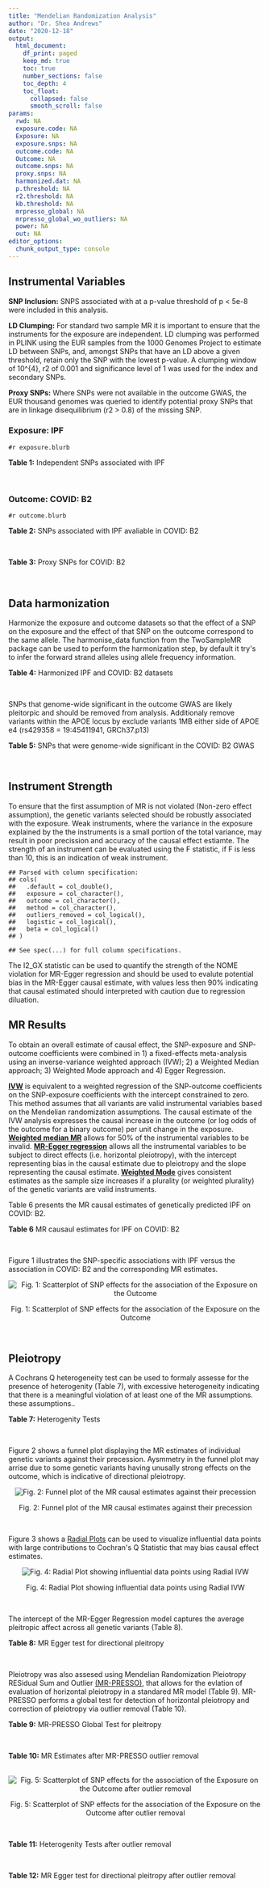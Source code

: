 ```yaml
---
title: "Mendelian Randomization Analysis"
author: "Dr. Shea Andrews"
date: "2020-12-18"
output:
  html_document:
    df_print: paged
    keep_md: true
    toc: true
    number_sections: false
    toc_depth: 4
    toc_float:
      collapsed: false
      smooth_scroll: false
params:
  rwd: NA
  exposure.code: NA
  Exposure: NA
  exposure.snps: NA
  outcome.code: NA
  Outcome: NA
  outcome.snps: NA
  proxy.snps: NA
  harmonized.dat: NA
  p.threshold: NA
  r2.threshold: NA
  kb.threshold: NA
  mrpresso_global: NA
  mrpresso_global_wo_outliers: NA
  power: NA
  out: NA
editor_options:
  chunk_output_type: console
---
```







## Instrumental Variables
**SNP Inclusion:** SNPS associated with at a p-value threshold of p < 5e-8 were included in this analysis.
<br>

**LD Clumping:** For standard two sample MR it is important to ensure that the instruments for the exposure are independent. LD clumping was performed in PLINK using the EUR samples from the 1000 Genomes Project to estimate LD between SNPs, and, amongst SNPs that have an LD above a given threshold, retain only the SNP with the lowest p-value. A clumping window of 10^{4}, r2 of 0.001 and significance level of 1 was used for the index and secondary SNPs.
<br>

**Proxy SNPs:** Where SNPs were not available in the outcome GWAS, the EUR thousand genomes was queried to identify potential proxy SNPs that are in linkage disequilibrium (r2 > 0.8) of the missing SNP.
<br>

### Exposure: IPF
`#r exposure.blurb`
<br>

**Table 1:** Independent SNPs associated with IPF
<div data-pagedtable="false">
  <script data-pagedtable-source type="application/json">
{"columns":[{"label":["SNP"],"name":[1],"type":["chr"],"align":["left"]},{"label":["CHROM"],"name":[2],"type":["dbl"],"align":["right"]},{"label":["POS"],"name":[3],"type":["dbl"],"align":["right"]},{"label":["REF"],"name":[4],"type":["chr"],"align":["left"]},{"label":["ALT"],"name":[5],"type":["chr"],"align":["left"]},{"label":["AF"],"name":[6],"type":["dbl"],"align":["right"]},{"label":["BETA"],"name":[7],"type":["dbl"],"align":["right"]},{"label":["SE"],"name":[8],"type":["dbl"],"align":["right"]},{"label":["Z"],"name":[9],"type":["dbl"],"align":["right"]},{"label":["P"],"name":[10],"type":["dbl"],"align":["right"]},{"label":["N"],"name":[11],"type":["dbl"],"align":["right"]},{"label":["TRAIT"],"name":[12],"type":["chr"],"align":["left"]}],"data":[{"1":"rs78238620","2":"3","3":"44902386","4":"T","5":"A","6":"0.053459","7":"0.4593835","8":"0.07390969","9":"6.215471","10":"5.117086e-10","11":"11259","12":"Idiopathic_Pulmonary_Fibrosis"},{"1":"rs12696304","2":"3","3":"169481271","4":"C","5":"G","6":"0.278854","7":"0.2668156","8":"0.03717319","9":"7.177635","10":"7.092778e-13","11":"11259","12":"Idiopathic_Pulmonary_Fibrosis"},{"1":"rs2013701","2":"4","3":"89885086","4":"G","5":"T","6":"0.487438","7":"-0.2424697","8":"0.03330002","9":"-7.281368","10":"3.304528e-13","11":"11259","12":"Idiopathic_Pulmonary_Fibrosis"},{"1":"rs7725218","2":"5","3":"1282414","4":"G","5":"A","6":"0.323107","7":"-0.3293240","8":"0.03544862","9":"-9.290180","10":"1.540283e-20","11":"11259","12":"Idiopathic_Pulmonary_Fibrosis"},{"1":"rs2076295","2":"6","3":"7563232","4":"T","5":"G","6":"0.468835","7":"0.3799705","8":"0.03322854","9":"11.435066","10":"2.793256e-30","11":"11259","12":"Idiopathic_Pulmonary_Fibrosis"},{"1":"rs12699415","2":"7","3":"1909479","4":"A","5":"G","6":"0.580176","7":"-0.2440172","8":"0.03400225","9":"-7.176502","10":"7.151760e-13","11":"11259","12":"Idiopathic_Pulmonary_Fibrosis"},{"1":"rs2897075","2":"7","3":"99630342","4":"C","5":"T","6":"0.391410","7":"0.2585521","8":"0.03404714","9":"7.593945","10":"3.103096e-14","11":"11259","12":"Idiopathic_Pulmonary_Fibrosis"},{"1":"rs28513081","2":"8","3":"120934126","4":"A","5":"G","6":"0.427310","7":"-0.2034907","8":"0.03346963","9":"-6.079862","10":"1.202864e-09","11":"11259","12":"Idiopathic_Pulmonary_Fibrosis"},{"1":"rs35705950","2":"11","3":"1241221","4":"G","5":"T","6":"0.140904","7":"1.5773608","8":"0.05180105","9":"30.450365","10":"1.184630e-203","11":"11259","12":"Idiopathic_Pulmonary_Fibrosis"},{"1":"rs9577395","2":"13","3":"113534984","4":"C","5":"G","6":"0.207732","7":"-0.2642992","8":"0.04115030","9":"-6.422778","10":"1.338099e-10","11":"11259","12":"Idiopathic_Pulmonary_Fibrosis"},{"1":"rs59424629","2":"15","3":"40720542","4":"G","5":"T","6":"0.538260","7":"0.2678313","8":"0.03320740","9":"8.065411","10":"7.298965e-16","11":"11259","12":"Idiopathic_Pulmonary_Fibrosis"},{"1":"rs62023891","2":"15","3":"86097216","4":"G","5":"A","6":"0.300615","7":"0.2356498","8":"0.03664299","9":"6.430965","10":"1.267962e-10","11":"11259","12":"Idiopathic_Pulmonary_Fibrosis"},{"1":"rs17652520","2":"17","3":"44098967","4":"G","5":"A","6":"0.214766","7":"-0.3286135","8":"0.04066747","9":"-8.080502","10":"6.450078e-16","11":"11259","12":"Idiopathic_Pulmonary_Fibrosis"},{"1":"rs12610495","2":"19","3":"4717672","4":"A","5":"G","6":"0.305555","7":"0.2722340","8":"0.03899250","9":"6.981701","10":"2.916276e-12","11":"11259","12":"Idiopathic_Pulmonary_Fibrosis"},{"1":"rs41308092","2":"20","3":"62324391","4":"G","5":"A","6":"0.019674","7":"0.7503587","8":"0.12196998","9":"6.151995","10":"7.651443e-10","11":"11259","12":"Idiopathic_Pulmonary_Fibrosis"}],"options":{"columns":{"min":{},"max":[10]},"rows":{"min":[10],"max":[10]},"pages":{}}}
  </script>
</div>
<br>

### Outcome: COVID: B2
`#r outcome.blurb`
<br>

**Table 2:** SNPs associated with IPF avaliable in COVID: B2
<div data-pagedtable="false">
  <script data-pagedtable-source type="application/json">
{"columns":[{"label":["SNP"],"name":[1],"type":["chr"],"align":["left"]},{"label":["CHROM"],"name":[2],"type":["dbl"],"align":["right"]},{"label":["POS"],"name":[3],"type":["dbl"],"align":["right"]},{"label":["REF"],"name":[4],"type":["chr"],"align":["left"]},{"label":["ALT"],"name":[5],"type":["chr"],"align":["left"]},{"label":["AF"],"name":[6],"type":["dbl"],"align":["right"]},{"label":["BETA"],"name":[7],"type":["dbl"],"align":["right"]},{"label":["SE"],"name":[8],"type":["dbl"],"align":["right"]},{"label":["Z"],"name":[9],"type":["dbl"],"align":["right"]},{"label":["P"],"name":[10],"type":["dbl"],"align":["right"]},{"label":["N"],"name":[11],"type":["dbl"],"align":["right"]},{"label":["TRAIT"],"name":[12],"type":["chr"],"align":["left"]}],"data":[{"1":"rs78238620","2":"3","3":"44902386","4":"T","5":"A","6":"0.05173","7":"0.076643","8":"0.047174","9":"1.6246873","10":"1.042e-01","11":"1589523","12":"COVID:_hospitalized_vs._population__eur"},{"1":"rs12696304","2":"3","3":"169481271","4":"C","5":"G","6":"0.26120","7":"0.027420","8":"0.024151","9":"1.1353567","10":"2.562e-01","11":"1589523","12":"COVID:_hospitalized_vs._population__eur"},{"1":"rs2013701","2":"4","3":"89885086","4":"G","5":"T","6":"0.50930","7":"-0.025266","8":"0.021463","9":"-1.1771887","10":"2.391e-01","11":"1588910","12":"COVID:_hospitalized_vs._population__eur"},{"1":"rs7725218","2":"5","3":"1282414","4":"G","5":"A","6":"0.34760","7":"-0.038375","8":"0.022294","9":"-1.7213152","10":"8.519e-02","11":"1589523","12":"COVID:_hospitalized_vs._population__eur"},{"1":"rs2076295","2":"6","3":"7563232","4":"T","5":"G","6":"0.44300","7":"0.040960","8":"0.026180","9":"1.5645531","10":"1.177e-01","11":"1576851","12":"COVID:_hospitalized_vs._population__eur"},{"1":"rs12699415","2":"7","3":"1909479","4":"A","5":"G","6":"0.58110","7":"-0.042347","8":"0.021728","9":"-1.9489599","10":"5.130e-02","11":"1589523","12":"COVID:_hospitalized_vs._population__eur"},{"1":"rs2897075","2":"7","3":"99630342","4":"C","5":"T","6":"0.37670","7":"0.102660","8":"0.023053","9":"4.4532165","10":"8.456e-06","11":"1586294","12":"COVID:_hospitalized_vs._population__eur"},{"1":"rs28513081","2":"8","3":"120934126","4":"A","5":"G","6":"0.45060","7":"-0.035456","8":"0.024950","9":"-1.4210822","10":"1.553e-01","11":"1579467","12":"COVID:_hospitalized_vs._population__eur"},{"1":"rs35705950","2":"11","3":"1241221","4":"G","5":"T","6":"0.11000","7":"-0.170760","8":"0.041529","9":"-4.1118255","10":"3.924e-05","11":"1305056","12":"COVID:_hospitalized_vs._population__eur"},{"1":"rs9577395","2":"13","3":"113534984","4":"C","5":"G","6":"0.21860","7":"0.080795","8":"0.025773","9":"3.1348698","10":"1.719e-03","11":"1589523","12":"COVID:_hospitalized_vs._population__eur"},{"1":"rs59424629","2":"15","3":"40720542","4":"G","5":"T","6":"0.53710","7":"0.014954","8":"0.021375","9":"0.6996023","10":"4.842e-01","11":"1589523","12":"COVID:_hospitalized_vs._population__eur"},{"1":"rs62023891","2":"15","3":"86097216","4":"G","5":"A","6":"0.29350","7":"0.010902","8":"0.023834","9":"0.4574138","10":"6.474e-01","11":"1589523","12":"COVID:_hospitalized_vs._population__eur"},{"1":"rs17652520","2":"17","3":"44098967","4":"G","5":"A","6":"0.20060","7":"-0.114390","8":"0.029801","9":"-3.8384618","10":"1.238e-04","11":"1579467","12":"COVID:_hospitalized_vs._population__eur"},{"1":"rs12610495","2":"19","3":"4717672","4":"A","5":"G","6":"0.30520","7":"0.152200","8":"0.028550","9":"5.3309982","10":"9.766e-08","11":"1576851","12":"COVID:_hospitalized_vs._population__eur"},{"1":"rs41308092","2":"20","3":"62324391","4":"G","5":"A","6":"0.02425","7":"-0.105010","8":"0.083081","9":"-1.2639472","10":"2.063e-01","11":"1587389","12":"COVID:_hospitalized_vs._population__eur"}],"options":{"columns":{"min":{},"max":[10]},"rows":{"min":[10],"max":[10]},"pages":{}}}
  </script>
</div>
<br>

**Table 3:** Proxy SNPs for COVID: B2
<div data-pagedtable="false">
  <script data-pagedtable-source type="application/json">
{"columns":[{"label":["proxy.outcome"],"name":[1],"type":["lgl"],"align":["right"]},{"label":["target_snp"],"name":[2],"type":["lgl"],"align":["right"]},{"label":["proxy_snp"],"name":[3],"type":["lgl"],"align":["right"]},{"label":["ld.r2"],"name":[4],"type":["lgl"],"align":["right"]},{"label":["Dprime"],"name":[5],"type":["lgl"],"align":["right"]},{"label":["ref.proxy"],"name":[6],"type":["lgl"],"align":["right"]},{"label":["alt.proxy"],"name":[7],"type":["lgl"],"align":["right"]},{"label":["CHROM"],"name":[8],"type":["lgl"],"align":["right"]},{"label":["POS"],"name":[9],"type":["lgl"],"align":["right"]},{"label":["ALT.proxy"],"name":[10],"type":["lgl"],"align":["right"]},{"label":["REF.proxy"],"name":[11],"type":["lgl"],"align":["right"]},{"label":["AF"],"name":[12],"type":["lgl"],"align":["right"]},{"label":["BETA"],"name":[13],"type":["lgl"],"align":["right"]},{"label":["SE"],"name":[14],"type":["lgl"],"align":["right"]},{"label":["P"],"name":[15],"type":["lgl"],"align":["right"]},{"label":["N"],"name":[16],"type":["lgl"],"align":["right"]},{"label":["ref"],"name":[17],"type":["lgl"],"align":["right"]},{"label":["alt"],"name":[18],"type":["lgl"],"align":["right"]},{"label":["ALT"],"name":[19],"type":["lgl"],"align":["right"]},{"label":["REF"],"name":[20],"type":["lgl"],"align":["right"]},{"label":["PHASE"],"name":[21],"type":["lgl"],"align":["right"]}],"data":[{"1":"NA","2":"NA","3":"NA","4":"NA","5":"NA","6":"NA","7":"NA","8":"NA","9":"NA","10":"NA","11":"NA","12":"NA","13":"NA","14":"NA","15":"NA","16":"NA","17":"NA","18":"NA","19":"NA","20":"NA","21":"NA"}],"options":{"columns":{"min":{},"max":[10]},"rows":{"min":[10],"max":[10]},"pages":{}}}
  </script>
</div>
<br>

## Data harmonization
Harmonize the exposure and outcome datasets so that the effect of a SNP on the exposure and the effect of that SNP on the outcome correspond to the same allele. The harmonise_data function from the TwoSampleMR package can be used to perform the harmonization step, by default it try's to infer the forward strand alleles using allele frequency information.
<br>

**Table 4:** Harmonized IPF and COVID: B2 datasets
<div data-pagedtable="false">
  <script data-pagedtable-source type="application/json">
{"columns":[{"label":["SNP"],"name":[1],"type":["chr"],"align":["left"]},{"label":["effect_allele.exposure"],"name":[2],"type":["chr"],"align":["left"]},{"label":["other_allele.exposure"],"name":[3],"type":["chr"],"align":["left"]},{"label":["effect_allele.outcome"],"name":[4],"type":["chr"],"align":["left"]},{"label":["other_allele.outcome"],"name":[5],"type":["chr"],"align":["left"]},{"label":["beta.exposure"],"name":[6],"type":["dbl"],"align":["right"]},{"label":["beta.outcome"],"name":[7],"type":["dbl"],"align":["right"]},{"label":["eaf.exposure"],"name":[8],"type":["dbl"],"align":["right"]},{"label":["eaf.outcome"],"name":[9],"type":["dbl"],"align":["right"]},{"label":["remove"],"name":[10],"type":["lgl"],"align":["right"]},{"label":["palindromic"],"name":[11],"type":["lgl"],"align":["right"]},{"label":["ambiguous"],"name":[12],"type":["lgl"],"align":["right"]},{"label":["id.outcome"],"name":[13],"type":["chr"],"align":["left"]},{"label":["chr.outcome"],"name":[14],"type":["dbl"],"align":["right"]},{"label":["pos.outcome"],"name":[15],"type":["dbl"],"align":["right"]},{"label":["se.outcome"],"name":[16],"type":["dbl"],"align":["right"]},{"label":["z.outcome"],"name":[17],"type":["dbl"],"align":["right"]},{"label":["pval.outcome"],"name":[18],"type":["dbl"],"align":["right"]},{"label":["samplesize.outcome"],"name":[19],"type":["dbl"],"align":["right"]},{"label":["outcome"],"name":[20],"type":["chr"],"align":["left"]},{"label":["mr_keep.outcome"],"name":[21],"type":["lgl"],"align":["right"]},{"label":["pval_origin.outcome"],"name":[22],"type":["chr"],"align":["left"]},{"label":["chr.exposure"],"name":[23],"type":["dbl"],"align":["right"]},{"label":["pos.exposure"],"name":[24],"type":["dbl"],"align":["right"]},{"label":["se.exposure"],"name":[25],"type":["dbl"],"align":["right"]},{"label":["z.exposure"],"name":[26],"type":["dbl"],"align":["right"]},{"label":["pval.exposure"],"name":[27],"type":["dbl"],"align":["right"]},{"label":["samplesize.exposure"],"name":[28],"type":["dbl"],"align":["right"]},{"label":["exposure"],"name":[29],"type":["chr"],"align":["left"]},{"label":["mr_keep.exposure"],"name":[30],"type":["lgl"],"align":["right"]},{"label":["pval_origin.exposure"],"name":[31],"type":["chr"],"align":["left"]},{"label":["id.exposure"],"name":[32],"type":["chr"],"align":["left"]},{"label":["action"],"name":[33],"type":["dbl"],"align":["right"]},{"label":["mr_keep"],"name":[34],"type":["lgl"],"align":["right"]},{"label":["pt"],"name":[35],"type":["dbl"],"align":["right"]},{"label":["pleitropy_keep"],"name":[36],"type":["lgl"],"align":["right"]},{"label":["mrpresso_RSSobs"],"name":[37],"type":["dbl"],"align":["right"]},{"label":["mrpresso_pval"],"name":[38],"type":["chr"],"align":["left"]},{"label":["mrpresso_keep"],"name":[39],"type":["lgl"],"align":["right"]}],"data":[{"1":"rs12610495","2":"G","3":"A","4":"G","5":"A","6":"0.2722340","7":"0.152200","8":"0.305555","9":"0.30520","10":"FALSE","11":"FALSE","12":"FALSE","13":"ZfqEPK","14":"19","15":"4717672","16":"0.028550","17":"5.3309982","18":"9.766e-08","19":"1576851","20":"covidhgi2020anaB2v4eur23andMe","21":"TRUE","22":"reported","23":"19","24":"4717672","25":"0.03899250","26":"6.981701","27":"2.916276e-12","28":"11259","29":"Allen2020ipf","30":"TRUE","31":"reported","32":"oyWz4Q","33":"2","34":"TRUE","35":"5e-08","36":"TRUE","37":"2.239295e-02","38":"<0.0015","39":"FALSE"},{"1":"rs12696304","2":"G","3":"C","4":"G","5":"C","6":"0.2668156","7":"0.027420","8":"0.278854","9":"0.26120","10":"FALSE","11":"TRUE","12":"FALSE","13":"ZfqEPK","14":"3","15":"169481271","16":"0.024151","17":"1.1353567","18":"2.562e-01","19":"1589523","20":"covidhgi2020anaB2v4eur23andMe","21":"TRUE","22":"reported","23":"3","24":"169481271","25":"0.03717319","26":"7.177635","27":"7.092778e-13","28":"11259","29":"Allen2020ipf","30":"TRUE","31":"reported","32":"oyWz4Q","33":"2","34":"TRUE","35":"5e-08","36":"TRUE","37":"4.646822e-04","38":"1","39":"TRUE"},{"1":"rs12699415","2":"G","3":"A","4":"G","5":"A","6":"-0.2440172","7":"-0.042347","8":"0.580176","9":"0.58110","10":"FALSE","11":"FALSE","12":"FALSE","13":"ZfqEPK","14":"7","15":"1909479","16":"0.021728","17":"-1.9489599","18":"5.130e-02","19":"1589523","20":"covidhgi2020anaB2v4eur23andMe","21":"TRUE","22":"reported","23":"7","24":"1909479","25":"0.03400225","26":"-7.176502","27":"7.151760e-13","28":"11259","29":"Allen2020ipf","30":"TRUE","31":"reported","32":"oyWz4Q","33":"2","34":"TRUE","35":"5e-08","36":"TRUE","37":"1.422949e-03","38":"1","39":"TRUE"},{"1":"rs17652520","2":"A","3":"G","4":"A","5":"G","6":"-0.3286135","7":"-0.114390","8":"0.214766","9":"0.20060","10":"FALSE","11":"FALSE","12":"FALSE","13":"ZfqEPK","14":"17","15":"44098967","16":"0.029801","17":"-3.8384618","18":"1.238e-04","19":"1579467","20":"covidhgi2020anaB2v4eur23andMe","21":"TRUE","22":"reported","23":"17","24":"44098967","25":"0.04066747","26":"-8.080502","27":"6.450078e-16","28":"11259","29":"Allen2020ipf","30":"TRUE","31":"reported","32":"oyWz4Q","33":"2","34":"TRUE","35":"5e-08","36":"TRUE","37":"1.217950e-02","38":"0.003","39":"FALSE"},{"1":"rs2013701","2":"T","3":"G","4":"T","5":"G","6":"-0.2424697","7":"-0.025266","8":"0.487438","9":"0.50930","10":"FALSE","11":"FALSE","12":"FALSE","13":"ZfqEPK","14":"4","15":"89885086","16":"0.021463","17":"-1.1771887","18":"2.391e-01","19":"1588910","20":"covidhgi2020anaB2v4eur23andMe","21":"TRUE","22":"reported","23":"4","24":"89885086","25":"0.03330002","26":"-7.281368","27":"3.304528e-13","28":"11259","29":"Allen2020ipf","30":"TRUE","31":"reported","32":"oyWz4Q","33":"2","34":"TRUE","35":"5e-08","36":"TRUE","37":"3.995070e-04","38":"1","39":"TRUE"},{"1":"rs2076295","2":"G","3":"T","4":"G","5":"T","6":"0.3799705","7":"0.040960","8":"0.468835","9":"0.44300","10":"FALSE","11":"FALSE","12":"FALSE","13":"ZfqEPK","14":"6","15":"7563232","16":"0.026180","17":"1.5645531","18":"1.177e-01","19":"1576851","20":"covidhgi2020anaB2v4eur23andMe","21":"TRUE","22":"reported","23":"6","24":"7563232","25":"0.03322854","26":"11.435066","27":"2.793256e-30","28":"11259","29":"Allen2020ipf","30":"TRUE","31":"reported","32":"oyWz4Q","33":"2","34":"TRUE","35":"5e-08","36":"TRUE","37":"1.132885e-03","38":"1","39":"TRUE"},{"1":"rs28513081","2":"G","3":"A","4":"G","5":"A","6":"-0.2034907","7":"-0.035456","8":"0.427310","9":"0.45060","10":"FALSE","11":"FALSE","12":"FALSE","13":"ZfqEPK","14":"8","15":"120934126","16":"0.024950","17":"-1.4210822","18":"1.553e-01","19":"1579467","20":"covidhgi2020anaB2v4eur23andMe","21":"TRUE","22":"reported","23":"8","24":"120934126","25":"0.03346963","26":"-6.079862","27":"1.202864e-09","28":"11259","29":"Allen2020ipf","30":"TRUE","31":"reported","32":"oyWz4Q","33":"2","34":"TRUE","35":"5e-08","36":"TRUE","37":"9.610958e-04","38":"1","39":"TRUE"},{"1":"rs2897075","2":"T","3":"C","4":"T","5":"C","6":"0.2585521","7":"0.102660","8":"0.391410","9":"0.37670","10":"FALSE","11":"FALSE","12":"FALSE","13":"ZfqEPK","14":"7","15":"99630342","16":"0.023053","17":"4.4532165","18":"8.456e-06","19":"1586294","20":"covidhgi2020anaB2v4eur23andMe","21":"TRUE","22":"reported","23":"7","24":"99630342","25":"0.03404714","26":"7.593945","27":"3.103096e-14","28":"11259","29":"Allen2020ipf","30":"TRUE","31":"reported","32":"oyWz4Q","33":"2","34":"TRUE","35":"5e-08","36":"TRUE","37":"1.002575e-02","38":"<0.0015","39":"FALSE"},{"1":"rs35705950","2":"T","3":"G","4":"T","5":"G","6":"1.5773608","7":"-0.170760","8":"0.140904","9":"0.11000","10":"FALSE","11":"FALSE","12":"FALSE","13":"ZfqEPK","14":"11","15":"1241221","16":"0.041529","17":"-4.1118255","18":"3.924e-05","19":"1305056","20":"covidhgi2020anaB2v4eur23andMe","21":"TRUE","22":"reported","23":"11","24":"1241221","25":"0.05180105","26":"30.450365","27":"1.000000e-200","28":"11259","29":"Allen2020ipf","30":"TRUE","31":"reported","32":"oyWz4Q","33":"2","34":"TRUE","35":"5e-08","36":"TRUE","37":"1.475213e-01","38":"<0.0015","39":"FALSE"},{"1":"rs41308092","2":"A","3":"G","4":"A","5":"G","6":"0.7503587","7":"-0.105010","8":"0.019674","9":"0.02425","10":"FALSE","11":"FALSE","12":"FALSE","13":"ZfqEPK","14":"20","15":"62324391","16":"0.083081","17":"-1.2639472","18":"2.063e-01","19":"1587389","20":"covidhgi2020anaB2v4eur23andMe","21":"TRUE","22":"reported","23":"20","24":"62324391","25":"0.12196998","26":"6.151995","27":"7.651443e-10","28":"11259","29":"Allen2020ipf","30":"TRUE","31":"reported","32":"oyWz4Q","33":"2","34":"TRUE","35":"5e-08","36":"TRUE","37":"1.614712e-02","38":"1","39":"TRUE"},{"1":"rs59424629","2":"T","3":"G","4":"T","5":"G","6":"0.2678313","7":"0.014954","8":"0.538260","9":"0.53710","10":"FALSE","11":"FALSE","12":"FALSE","13":"ZfqEPK","14":"15","15":"40720542","16":"0.021375","17":"0.6996023","18":"4.842e-01","19":"1589523","20":"covidhgi2020anaB2v4eur23andMe","21":"TRUE","22":"reported","23":"15","24":"40720542","25":"0.03320740","26":"8.065411","27":"7.298965e-16","28":"11259","29":"Allen2020ipf","30":"TRUE","31":"reported","32":"oyWz4Q","33":"2","34":"TRUE","35":"5e-08","36":"TRUE","37":"7.510991e-05","38":"1","39":"TRUE"},{"1":"rs62023891","2":"A","3":"G","4":"A","5":"G","6":"0.2356498","7":"0.010902","8":"0.300615","9":"0.29350","10":"FALSE","11":"FALSE","12":"FALSE","13":"ZfqEPK","14":"15","15":"86097216","16":"0.023834","17":"0.4574138","18":"6.474e-01","19":"1589523","20":"covidhgi2020anaB2v4eur23andMe","21":"TRUE","22":"reported","23":"15","24":"86097216","25":"0.03664299","26":"6.430965","27":"1.267962e-10","28":"11259","29":"Allen2020ipf","30":"TRUE","31":"reported","32":"oyWz4Q","33":"2","34":"TRUE","35":"5e-08","36":"TRUE","37":"2.654889e-05","38":"1","39":"TRUE"},{"1":"rs7725218","2":"A","3":"G","4":"A","5":"G","6":"-0.3293240","7":"-0.038375","8":"0.323107","9":"0.34760","10":"FALSE","11":"FALSE","12":"FALSE","13":"ZfqEPK","14":"5","15":"1282414","16":"0.022294","17":"-1.7213152","18":"8.519e-02","19":"1589523","20":"covidhgi2020anaB2v4eur23andMe","21":"TRUE","22":"reported","23":"5","24":"1282414","25":"0.03544862","26":"-9.290180","27":"1.540283e-20","28":"11259","29":"Allen2020ipf","30":"TRUE","31":"reported","32":"oyWz4Q","33":"2","34":"TRUE","35":"5e-08","36":"TRUE","37":"1.045359e-03","38":"1","39":"TRUE"},{"1":"rs78238620","2":"A","3":"T","4":"A","5":"T","6":"0.4593835","7":"0.076643","8":"0.053459","9":"0.05173","10":"FALSE","11":"TRUE","12":"FALSE","13":"ZfqEPK","14":"3","15":"44902386","16":"0.047174","17":"1.6246873","18":"1.042e-01","19":"1589523","20":"covidhgi2020anaB2v4eur23andMe","21":"TRUE","22":"reported","23":"3","24":"44902386","25":"0.07390969","26":"6.215471","27":"5.117086e-10","28":"11259","29":"Allen2020ipf","30":"TRUE","31":"reported","32":"oyWz4Q","33":"2","34":"TRUE","35":"5e-08","36":"TRUE","37":"4.505531e-03","38":"1","39":"TRUE"},{"1":"rs9577395","2":"G","3":"C","4":"G","5":"C","6":"-0.2642992","7":"0.080795","8":"0.207732","9":"0.21860","10":"FALSE","11":"TRUE","12":"FALSE","13":"ZfqEPK","14":"13","15":"113534984","16":"0.025773","17":"3.1348698","18":"1.719e-03","19":"1589523","20":"covidhgi2020anaB2v4eur23andMe","21":"TRUE","22":"reported","23":"13","24":"113534984","25":"0.04115030","26":"-6.422778","27":"1.338099e-10","28":"11259","29":"Allen2020ipf","30":"TRUE","31":"reported","32":"oyWz4Q","33":"2","34":"TRUE","35":"5e-08","36":"TRUE","37":"8.172575e-03","38":"0.009","39":"FALSE"}],"options":{"columns":{"min":{},"max":[10]},"rows":{"min":[10],"max":[10]},"pages":{}}}
  </script>
</div>
<br>

SNPs that genome-wide significant in the outcome GWAS are likely pleitorpic and should be removed from analysis. Additionaly remove variants within the APOE locus by exclude variants 1MB either side of APOE e4 (rs429358 = 19:45411941, GRCh37.p13)
<br>


**Table 5:** SNPs that were genome-wide significant in the COVID: B2 GWAS
<div data-pagedtable="false">
  <script data-pagedtable-source type="application/json">
{"columns":[{"label":["SNP"],"name":[1],"type":["chr"],"align":["left"]},{"label":["chr.outcome"],"name":[2],"type":["dbl"],"align":["right"]},{"label":["pos.outcome"],"name":[3],"type":["dbl"],"align":["right"]},{"label":["pval.exposure"],"name":[4],"type":["dbl"],"align":["right"]},{"label":["pval.outcome"],"name":[5],"type":["dbl"],"align":["right"]}],"data":[],"options":{"columns":{"min":{},"max":[10]},"rows":{"min":[10],"max":[10]},"pages":{}}}
  </script>
</div>
<br>


## Instrument Strength
To ensure that the first assumption of MR is not violated (Non-zero effect assumption), the genetic variants selected should be robustly associated with the exposure. Weak instruments, where the variance in the exposure explained by the the instruments is a small portion of the total variance, may result in poor precission and accuracy of the causal effect estiamte. The strength of an instrument can be evaluated using the F statistic, if F is less than 10, this is an indication of weak instrument.


```
## Parsed with column specification:
## cols(
##   .default = col_double(),
##   exposure = col_character(),
##   outcome = col_character(),
##   method = col_character(),
##   outliers_removed = col_logical(),
##   logistic = col_logical(),
##   beta = col_logical()
## )
```

```
## See spec(...) for full column specifications.
```

<div data-pagedtable="false">
  <script data-pagedtable-source type="application/json">
{"columns":[{"label":["outliers_removed"],"name":[1],"type":["lgl"],"align":["right"]},{"label":["pve.exposure"],"name":[2],"type":["dbl"],"align":["right"]},{"label":["F"],"name":[3],"type":["dbl"],"align":["right"]},{"label":["Alpha"],"name":[4],"type":["dbl"],"align":["right"]},{"label":["NCP"],"name":[5],"type":["dbl"],"align":["right"]},{"label":["Power"],"name":[6],"type":["dbl"],"align":["right"]}],"data":[{"1":"FALSE","2":"0.14289659","3":"124.96246","4":"0.05","5":"7.21244","6":"0.7659703"},{"1":"TRUE","2":"0.05219507","3":"61.94208","4":"0.05","5":"27.14302","6":"0.9994228"}],"options":{"columns":{"min":{},"max":[10]},"rows":{"min":[10],"max":[10]},"pages":{}}}
  </script>
</div>

The I2_GX statistic can be used to quantify the strength of the NOME violation for MR-Egger regression and should be used to evalute potential bias in the MR-Egger causal estimate, with values less then 90% indicating that causal estimated should interpreted with caution due to regression diluation.

<div data-pagedtable="false">
  <script data-pagedtable-source type="application/json">
{"columns":[{"label":["outliers_removed"],"name":[1],"type":["lgl"],"align":["right"]},{"label":["Isq_gx"],"name":[2],"type":["dbl"],"align":["right"]}],"data":[{"1":"FALSE","2":"0.9687642"},{"1":"TRUE","2":"0.5820721"}],"options":{"columns":{"min":{},"max":[10]},"rows":{"min":[10],"max":[10]},"pages":{}}}
  </script>
</div>


##  MR Results
To obtain an overall estimate of causal effect, the SNP-exposure and SNP-outcome coefficients were combined in 1) a fixed-effects meta-analysis using an inverse-variance weighted approach (IVW); 2) a Weighted Median approach; 3) Weighted Mode approach and 4) Egger Regression.


[**IVW**](https://doi.org/10.1002/gepi.21758) is equivalent to a weighted regression of the SNP-outcome coefficients on the SNP-exposure coefficients with the intercept constrained to zero. This method assumes that all variants are valid instrumental variables based on the Mendelian randomization assumptions. The causal estimate of the IVW analysis expresses the causal increase in the outcome (or log odds of the outcome for a binary outcome) per unit change in the exposure. [**Weighted median MR**](https://doi.org/10.1002/gepi.21965) allows for 50% of the instrumental variables to be invalid. [**MR-Egger regression**](https://doi.org/10.1093/ije/dyw220) allows all the instrumental variables to be subject to direct effects (i.e. horizontal pleiotropy), with the intercept representing bias in the causal estimate due to pleiotropy and the slope representing the causal estimate. [**Weighted Mode**](https://doi.org/10.1093/ije/dyx102) gives consistent estimates as the sample size increases if a plurality (or weighted plurality) of the genetic variants are valid instruments.
<br>



Table 6 presents the MR causal estimates of genetically predicted IPF on COVID: B2.
<br>

**Table 6** MR causaul estimates for IPF on COVID: B2
<div data-pagedtable="false">
  <script data-pagedtable-source type="application/json">
{"columns":[{"label":["id.exposure"],"name":[1],"type":["chr"],"align":["left"]},{"label":["id.outcome"],"name":[2],"type":["chr"],"align":["left"]},{"label":["outcome"],"name":[3],"type":["fctr"],"align":["left"]},{"label":["exposure"],"name":[4],"type":["fctr"],"align":["left"]},{"label":["method"],"name":[5],"type":["fctr"],"align":["left"]},{"label":["nsnp"],"name":[6],"type":["int"],"align":["right"]},{"label":["b"],"name":[7],"type":["dbl"],"align":["right"]},{"label":["se"],"name":[8],"type":["dbl"],"align":["right"]},{"label":["pval"],"name":[9],"type":["dbl"],"align":["right"]}],"data":[{"1":"oyWz4Q","2":"ZfqEPK","3":"covidhgi2020anaB2v4eur23andMe","4":"Allen2020ipf","5":"Inverse variance weighted (fixed effects)","6":"15","7":"0.02506861","8":"0.01770965","9":"0.156912172"},{"1":"oyWz4Q","2":"ZfqEPK","3":"covidhgi2020anaB2v4eur23andMe","4":"Allen2020ipf","5":"Weighted median","6":"15","7":"0.02141915","8":"0.04048451","9":"0.596756706"},{"1":"oyWz4Q","2":"ZfqEPK","3":"covidhgi2020anaB2v4eur23andMe","4":"Allen2020ipf","5":"Weighted mode","6":"15","7":"-0.11048867","8":"0.02941881","9":"0.002129194"},{"1":"oyWz4Q","2":"ZfqEPK","3":"covidhgi2020anaB2v4eur23andMe","4":"Allen2020ipf","5":"MR Egger","6":"15","7":"-0.14688702","8":"0.06701604","9":"0.047201125"}],"options":{"columns":{"min":{},"max":[10]},"rows":{"min":[10],"max":[10]},"pages":{}}}
  </script>
</div>
<br>

Figure 1 illustrates the SNP-specific associations with IPF versus the association in COVID: B2 and the corresponding MR estimates.
<br>

<div class="figure" style="text-align: center">
<img src="/sc/arion/projects/LOAD/shea/Projects/MRcovid/results/MRcovideurwoukbb/Allen2020ipf/covidhgi2020anaB2v4eur23andMe/Allen2020ipf_5e-8_covidhgi2020anaB2v4eur23andMe_MR_Analaysis_files/figure-html/scatter_plot-1.png" alt="Fig. 1: Scatterplot of SNP effects for the association of the Exposure on the Outcome"  />
<p class="caption">Fig. 1: Scatterplot of SNP effects for the association of the Exposure on the Outcome</p>
</div>
<br>


## Pleiotropy
A Cochrans Q heterogeneity test can be used to formaly assesse for the presence of heterogenity (Table 7), with excessive heterogeneity indicating that there is a meaningful violation of at least one of the MR assumptions.
these assumptions..
<br>

**Table 7:** Heterogenity Tests
<div data-pagedtable="false">
  <script data-pagedtable-source type="application/json">
{"columns":[{"label":["id.exposure"],"name":[1],"type":["chr"],"align":["left"]},{"label":["id.outcome"],"name":[2],"type":["chr"],"align":["left"]},{"label":["outcome"],"name":[3],"type":["fctr"],"align":["left"]},{"label":["exposure"],"name":[4],"type":["fctr"],"align":["left"]},{"label":["method"],"name":[5],"type":["fctr"],"align":["left"]},{"label":["Q"],"name":[6],"type":["dbl"],"align":["right"]},{"label":["Q_df"],"name":[7],"type":["dbl"],"align":["right"]},{"label":["Q_pval"],"name":[8],"type":["dbl"],"align":["right"]}],"data":[{"1":"oyWz4Q","2":"ZfqEPK","3":"covidhgi2020anaB2v4eur23andMe","4":"Allen2020ipf","5":"MR Egger","6":"60.81338","7":"13","8":"3.756613e-08"},{"1":"oyWz4Q","2":"ZfqEPK","3":"covidhgi2020anaB2v4eur23andMe","4":"Allen2020ipf","5":"Inverse variance weighted","6":"106.55457","7":"14","8":"2.598157e-16"}],"options":{"columns":{"min":{},"max":[10]},"rows":{"min":[10],"max":[10]},"pages":{}}}
  </script>
</div>
<br>

Figure 2 shows a funnel plot displaying the MR estimates of individual genetic variants against their precession. Aysmmetry in the funnel plot may arrise due to some genetic variants having unusally strong effects on the outcome, which is indicative of directional pleiotropy.
<br>

<div class="figure" style="text-align: center">
<img src="/sc/arion/projects/LOAD/shea/Projects/MRcovid/results/MRcovideurwoukbb/Allen2020ipf/covidhgi2020anaB2v4eur23andMe/Allen2020ipf_5e-8_covidhgi2020anaB2v4eur23andMe_MR_Analaysis_files/figure-html/funnel_plot-1.png" alt="Fig. 2: Funnel plot of the MR causal estimates against their precession"  />
<p class="caption">Fig. 2: Funnel plot of the MR causal estimates against their precession</p>
</div>
<br>

Figure 3 shows a [Radial Plots](https://github.com/WSpiller/RadialMR) can be used to visualize influential data points with large contributions to Cochran's Q Statistic that may bias causal effect estimates.



<div class="figure" style="text-align: center">
<img src="/sc/arion/projects/LOAD/shea/Projects/MRcovid/results/MRcovideurwoukbb/Allen2020ipf/covidhgi2020anaB2v4eur23andMe/Allen2020ipf_5e-8_covidhgi2020anaB2v4eur23andMe_MR_Analaysis_files/figure-html/Radial_Plot-1.png" alt="Fig. 4: Radial Plot showing influential data points using Radial IVW"  />
<p class="caption">Fig. 4: Radial Plot showing influential data points using Radial IVW</p>
</div>
<br>

The intercept of the MR-Egger Regression model captures the average pleitropic affect across all genetic variants (Table 8).
<br>

**Table 8:** MR Egger test for directional pleitropy
<div data-pagedtable="false">
  <script data-pagedtable-source type="application/json">
{"columns":[{"label":["id.exposure"],"name":[1],"type":["chr"],"align":["left"]},{"label":["id.outcome"],"name":[2],"type":["chr"],"align":["left"]},{"label":["outcome"],"name":[3],"type":["fctr"],"align":["left"]},{"label":["exposure"],"name":[4],"type":["fctr"],"align":["left"]},{"label":["egger_intercept"],"name":[5],"type":["dbl"],"align":["right"]},{"label":["se"],"name":[6],"type":["dbl"],"align":["right"]},{"label":["pval"],"name":[7],"type":["dbl"],"align":["right"]}],"data":[{"1":"oyWz4Q","2":"ZfqEPK","3":"covidhgi2020anaB2v4eur23andMe","4":"Allen2020ipf","5":"0.07987977","6":"0.0255453","7":"0.008019187"}],"options":{"columns":{"min":{},"max":[10]},"rows":{"min":[10],"max":[10]},"pages":{}}}
  </script>
</div>
<br>

Pleiotropy was also assesed using Mendelian Randomization Pleiotropy RESidual Sum and Outlier [(MR-PRESSO)](https://doi.org/10.1038/s41588-018-0099-7), that allows for the evlation of evaluation of horizontal pleiotropy in a standared MR model (Table 9). MR-PRESSO performs a global test for detection of horizontal pleiotropy and correction of pleiotropy via outlier removal (Table 10).
<br>

**Table 9:** MR-PRESSO Global Test for pleitropy
<div data-pagedtable="false">
  <script data-pagedtable-source type="application/json">
{"columns":[{"label":["id.exposure"],"name":[1],"type":["chr"],"align":["left"]},{"label":["id.outcome"],"name":[2],"type":["chr"],"align":["left"]},{"label":["outcome"],"name":[3],"type":["chr"],"align":["left"]},{"label":["exposure"],"name":[4],"type":["chr"],"align":["left"]},{"label":["pt"],"name":[5],"type":["dbl"],"align":["right"]},{"label":["outliers_removed"],"name":[6],"type":["lgl"],"align":["right"]},{"label":["n_outliers"],"name":[7],"type":["dbl"],"align":["right"]},{"label":["RSSobs"],"name":[8],"type":["dbl"],"align":["right"]},{"label":["pval"],"name":[9],"type":["chr"],"align":["left"]}],"data":[{"1":"oyWz4Q","2":"ZfqEPK","3":"covidhgi2020anaB2v4eur23andMe","4":"Allen2020ipf","5":"5e-08","6":"FALSE","7":"5","8":"172.4451","9":"<1e-04"}],"options":{"columns":{"min":{},"max":[10]},"rows":{"min":[10],"max":[10]},"pages":{}}}
  </script>
</div>
<br>


**Table 10:** MR Estimates after MR-PRESSO outlier removal
<div data-pagedtable="false">
  <script data-pagedtable-source type="application/json">
{"columns":[{"label":["id.exposure"],"name":[1],"type":["chr"],"align":["left"]},{"label":["id.outcome"],"name":[2],"type":["chr"],"align":["left"]},{"label":["outcome"],"name":[3],"type":["fctr"],"align":["left"]},{"label":["exposure"],"name":[4],"type":["fctr"],"align":["left"]},{"label":["method"],"name":[5],"type":["fctr"],"align":["left"]},{"label":["nsnp"],"name":[6],"type":["int"],"align":["right"]},{"label":["b"],"name":[7],"type":["dbl"],"align":["right"]},{"label":["se"],"name":[8],"type":["dbl"],"align":["right"]},{"label":["pval"],"name":[9],"type":["dbl"],"align":["right"]}],"data":[{"1":"oyWz4Q","2":"ZfqEPK","3":"covidhgi2020anaB2v4eur23andMe","4":"Allen2020ipf","5":"Inverse variance weighted (fixed effects)","6":"10","7":"0.09609557","8":"0.02771008","9":"0.0005245567"},{"1":"oyWz4Q","2":"ZfqEPK","3":"covidhgi2020anaB2v4eur23andMe","4":"Allen2020ipf","5":"Weighted median","6":"10","7":"0.10677143","8":"0.03466228","9":"0.0020676821"},{"1":"oyWz4Q","2":"ZfqEPK","3":"covidhgi2020anaB2v4eur23andMe","4":"Allen2020ipf","5":"Weighted mode","6":"10","7":"0.10921256","8":"0.04413894","9":"0.0353207599"},{"1":"oyWz4Q","2":"ZfqEPK","3":"covidhgi2020anaB2v4eur23andMe","4":"Allen2020ipf","5":"MR Egger","6":"10","7":"-0.02694334","8":"0.10829732","9":"0.8097908760"}],"options":{"columns":{"min":{},"max":[10]},"rows":{"min":[10],"max":[10]},"pages":{}}}
  </script>
</div>
<br>

<div class="figure" style="text-align: center">
<img src="/sc/arion/projects/LOAD/shea/Projects/MRcovid/results/MRcovideurwoukbb/Allen2020ipf/covidhgi2020anaB2v4eur23andMe/Allen2020ipf_5e-8_covidhgi2020anaB2v4eur23andMe_MR_Analaysis_files/figure-html/scatter_plot_outlier-1.png" alt="Fig. 5: Scatterplot of SNP effects for the association of the Exposure on the Outcome after outlier removal"  />
<p class="caption">Fig. 5: Scatterplot of SNP effects for the association of the Exposure on the Outcome after outlier removal</p>
</div>
<br>

**Table 11:** Heterogenity Tests after outlier removal
<div data-pagedtable="false">
  <script data-pagedtable-source type="application/json">
{"columns":[{"label":["id.exposure"],"name":[1],"type":["chr"],"align":["left"]},{"label":["id.outcome"],"name":[2],"type":["chr"],"align":["left"]},{"label":["outcome"],"name":[3],"type":["fctr"],"align":["left"]},{"label":["exposure"],"name":[4],"type":["fctr"],"align":["left"]},{"label":["method"],"name":[5],"type":["fctr"],"align":["left"]},{"label":["Q"],"name":[6],"type":["dbl"],"align":["right"]},{"label":["Q_df"],"name":[7],"type":["dbl"],"align":["right"]},{"label":["Q_pval"],"name":[8],"type":["dbl"],"align":["right"]}],"data":[{"1":"oyWz4Q","2":"ZfqEPK","3":"covidhgi2020anaB2v4eur23andMe","4":"Allen2020ipf","5":"MR Egger","6":"5.431843","7":"8","8":"0.7105789"},{"1":"oyWz4Q","2":"ZfqEPK","3":"covidhgi2020anaB2v4eur23andMe","4":"Allen2020ipf","5":"Inverse variance weighted","6":"6.813042","7":"9","8":"0.6565772"}],"options":{"columns":{"min":{},"max":[10]},"rows":{"min":[10],"max":[10]},"pages":{}}}
  </script>
</div>
<br>

**Table 12:** MR Egger test for directional pleitropy after outlier removal
<div data-pagedtable="false">
  <script data-pagedtable-source type="application/json">
{"columns":[{"label":["id.exposure"],"name":[1],"type":["chr"],"align":["left"]},{"label":["id.outcome"],"name":[2],"type":["chr"],"align":["left"]},{"label":["outcome"],"name":[3],"type":["fctr"],"align":["left"]},{"label":["exposure"],"name":[4],"type":["fctr"],"align":["left"]},{"label":["egger_intercept"],"name":[5],"type":["dbl"],"align":["right"]},{"label":["se"],"name":[6],"type":["dbl"],"align":["right"]},{"label":["pval"],"name":[7],"type":["dbl"],"align":["right"]}],"data":[{"1":"oyWz4Q","2":"ZfqEPK","3":"covidhgi2020anaB2v4eur23andMe","4":"Allen2020ipf","5":"0.03674595","6":"0.03126665","7":"0.2736875"}],"options":{"columns":{"min":{},"max":[10]},"rows":{"min":[10],"max":[10]},"pages":{}}}
  </script>
</div>
<br>
